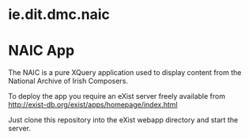 # ie.dit.dmc.naic

# NAIC App

The NAIC is a pure XQuery application used to display content from the National Archive of Irish Composers.

To deploy the app you require an eXist server freely available from http://exist-db.org/exist/apps/homepage/index.html

Just clone this repository into the eXist webapp directory and start the server.
